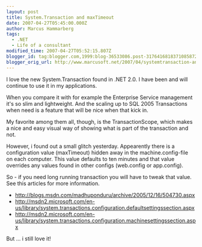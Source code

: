 ```yaml
---
layout: post
title: System.Transaction and maxTimeout
date: 2007-04-27T05:45:00.000Z
author: Marcus Hammarberg
tags:
  - .NET
  - Life of a consultant
modified_time: 2007-04-27T05:52:15.807Z
blogger_id: tag:blogger.com,1999:blog-36533086.post-3176416818371085872
blogger_orig_url: http://www.marcusoft.net/2007/04/systemtransaction-and-maxtimeout.html
---
```


I love the new System.Transaction found in .NET 2.0. I have been and
will continue to use it in my applications.

When you compare it with for example the Enterprise Service management
it's so slim and lightweight. And the scaling up to SQL 2005
Transactions when need is a feature that will be nice when that kick
in.

My favorite among them all, though, is the TransactionScope, which makes
a nice and easy visual way of showing what is part of the transaction
and not.

However, i found out a small glitch yesterday. Appearently there is a
configuration value (maxTimeout) hidden away in the machine.config-file
on each computer. This value defaults to ten minutes and that value
overrides any values found in other configs (web.config or
app.config).

So - if you need long running transaction you will have to tweak that
value. See this articles for more information.

- <http://blogs.msdn.com/madhuponduru/archive/2005/12/16/504730.aspx>
- <http://msdn2.microsoft.com/en-us/library/system.transactions.configuration.defaultsettingssection.aspx>
- <http://msdn2.microsoft.com/en-us/library/system.transactions.configuration.machinesettingssection.aspx>

But ... i still love it!
